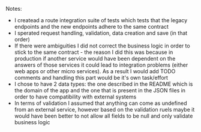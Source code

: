 Notes:
 - I createad a route integration suite of tests which tests that the legacy endpoints and the new endpoints adhere to the same contract
 - I sperated request handling, validation, data creation and save (in that order)
 - If there were ambiguities I did not correct the business logic in order to stick to the same contract - the reason I did this was because in production if another service would have been dependent on the answers of those services it could lead to integration problems (either web apps or other micro services). As a result I would add TODO comments and handling this part would be it's own task/effort
 - I chose to have 2 data types: the one described in the README which is the domain of the app and the one that is present in the JSON files in order to have compatibility with external systems
 - In terms of validation I assumed that anything can come as undefined from an external service, however based on the validation ruels maybe it would have been better to not allow all fields to be null and only validate business logic